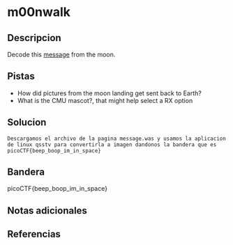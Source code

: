 # m00nwalk

## Descripcion
Decode this [message](https://jupiter.challenges.picoctf.org/static/fc1edf07742e98a480c6aff7d2546107/message.wav) from the moon.
## Pistas
- How did pictures from the moon landing get sent back to Earth?
- What is the CMU mascot?, that might help select a RX option
## Solucion
```
Descargamos el archivo de la pagina message.was y usamos la aplicacion de linux qsstv para convertirla a imagen dandonos la bandera que es picoCTF{beep_boop_im_in_space}
```

## Bandera

picoCTF{beep_boop_im_in_space}

## Notas adicionales

## Referencias
